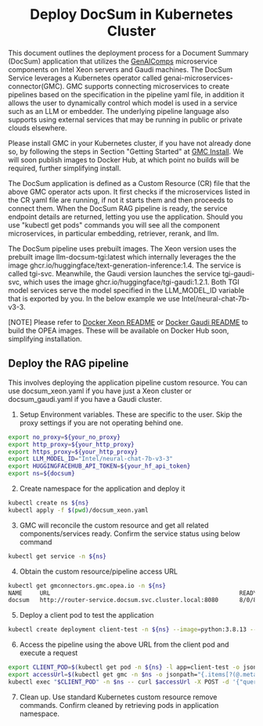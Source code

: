 <h1 align="center" id="title">Deploy DocSum in Kubernetes Cluster</h1>

This document outlines the deployment process for a Document Summary (DocSum) application that utilizes the [GenAIComps](https://github.com/opea-project/GenAIComps.git) microservice components on Intel Xeon servers and Gaudi machines.
The DocSum Service leverages a Kubernetes operator called genai-microservices-connector(GMC). GMC supports connecting microservices to create pipelines based on the specification in the pipeline yaml file, in addition it allows the user to dynamically control which model is used in a service such as an LLM or embedder. The underlying pipeline language also supports using external services that may be running in public or private clouds elsewhere.

Please install GMC in your Kubernetes cluster, if you have not already done so, by following the steps in Section "Getting Started" at [GMC Install](https://github.com/opea-project/GenAIInfra/tree/main/microservices-connector#readme). We will soon publish images to Docker Hub, at which point no builds will be required, further simplifying install.

The DocSum application is defined as a Custom Resource (CR) file that the above GMC operator acts upon. It first checks if the microservices listed in the CR yaml file are running, if not it starts them and then proceeds to connect them. When the DocSum RAG pipeline is ready, the service endpoint details are returned, letting you use the application. Should you use "kubectl get pods" commands you will see all the component microservices, in particular embedding, retriever, rerank, and llm.

The DocSum pipeline uses  prebuilt images. The Xeon version uses the prebuilt image llm-docsum-tgi:latest which internally leverages the
the image ghcr.io/huggingface/text-generation-inference:1.4. The service is called tgi-svc. Meanwhile, the Gaudi version launches the
service tgi-gaudi-svc, which uses the image ghcr.io/huggingface/tgi-gaudi:1.2.1. Both TGI model services serve the model specified in the LLM_MODEL_ID variable that is exported by you. In the below example we use Intel/neural-chat-7b-v3-3.

[NOTE]
Please refer to [Docker Xeon README](https://github.com/opea-project/GenAIExamples/blob/main/DocSum/docker/xeon/README.md) or
[Docker Gaudi README](https://github.com/opea-project/GenAIExamples/blob/main/DocSum/docker/gaudi/README.md) to build the OPEA images. 
These will be available on Docker Hub soon, simplifying installation.

## Deploy the RAG pipeline
This involves deploying the application pipeline custom resource. You can use docsum_xeon.yaml if you have just a Xeon cluster or docsum_gaudi.yaml if you have a Gaudi cluster.

1. Setup Environment variables. These are specific to the user. Skip the proxy settings if you are not operating behind one.

```bash
export no_proxy=${your_no_proxy}
export http_proxy=${your_http_proxy}
export https_proxy=${your_http_proxy}
export LLM_MODEL_ID="Intel/neural-chat-7b-v3-3"
export HUGGINGFACEHUB_API_TOKEN=${your_hf_api_token}
export ns=${docsum}
```

2. Create namespace for the application and deploy it
```bash
kubectl create ns ${ns}
kubectl apply -f $(pwd)/docsum_xeon.yaml
```

3. GMC will reconcile the custom resource and get all related components/services ready. Confirm the service status using below command
```bash
kubectl get service -n ${ns}
```

4. Obtain the custom resource/pipeline access URL

```bash
kubectl get gmconnectors.gmc.opea.io -n ${ns}
NAME     URL                                                      READY     AGE
docsum   http://router-service.docsum.svc.cluster.local:8080      8/0/8     3m
```

5. Deploy a client pod to test the application

```bash
kubectl create deployment client-test -n ${ns} --image=python:3.8.13 -- sleep infinity
```

6. Access the pipeline using the above URL from the client pod and execute a request

```bash
export CLIENT_POD=$(kubectl get pod -n ${ns} -l app=client-test -o jsonpath={.items..metadata.name})
export accessUrl=$(kubectl get gmc -n $ns -o jsonpath="{.items[?(@.metadata.name=='docsum')].status.accessUrl}")
kubectl exec "$CLIENT_POD" -n $ns -- curl $accessUrl -X POST -d '{"query":"Text Embeddings Inference (TEI) is a toolkit for deploying and serving open source text embeddings and sequence classification models. TEI enables high-performance extraction for the most popular models, including FlagEmbedding, Ember, GTE and E5."}'  -H 'Content-Type: application/json'
```

7. Clean up. Use standard Kubernetes custom resource remove commands. Confirm cleaned by retrieving pods in application namespace.
